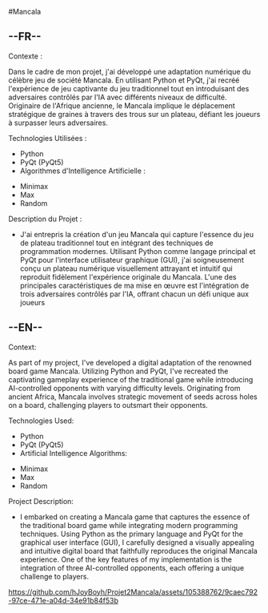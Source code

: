 #Mancala
## --FR--
Contexte :

Dans le cadre de mon projet, j'ai développé une adaptation numérique du célèbre jeu de société Mancala. En utilisant Python et PyQt, j'ai recréé l'expérience de jeu captivante du jeu traditionnel tout en introduisant des adversaires contrôlés par l'IA avec différents niveaux de difficulté. Originaire de l'Afrique ancienne, le Mancala implique le déplacement stratégique de graines à travers des trous sur un plateau, défiant les joueurs à surpasser leurs adversaires.

Technologies Utilisées :
* Python
* PyQt (PyQt5)
* Algorithmes d'Intelligence Artificielle :
- Minimax
- Max
- Random

Description du Projet :
* J'ai entrepris la création d'un jeu Mancala qui capture l'essence du jeu de plateau traditionnel tout en intégrant des techniques de programmation modernes. Utilisant Python comme langage principal et PyQt pour l'interface utilisateur graphique (GUI), j'ai soigneusement conçu un plateau numérique visuellement attrayant et intuitif qui reproduit fidèlement l'expérience originale du Mancala.
L'une des principales caractéristiques de ma mise en œuvre est l'intégration de trois adversaires contrôlés par l'IA, offrant chacun un défi unique aux joueurs

## --EN--
Context:

As part of my project, I've developed a digital adaptation of the renowned board game Mancala. Utilizing Python and PyQt, I've recreated the captivating gameplay experience of the traditional game while introducing AI-controlled opponents with varying difficulty levels. Originating from ancient Africa, Mancala involves strategic movement of seeds across holes on a board, challenging players to outsmart their opponents.

Technologies Used:

* Python
* PyQt (PyQt5)
* Artificial Intelligence Algorithms:
- Minimax
- Max
- Random

Project Description:
* I embarked on creating a Mancala game that captures the essence of the traditional board game while integrating modern programming techniques. Using Python as the primary language and PyQt for the graphical user interface (GUI), I carefully designed a visually appealing and intuitive digital board that faithfully reproduces the original Mancala experience.
One of the key features of my implementation is the integration of three AI-controlled opponents, each offering a unique challenge to players.


https://github.com/hJoyBoyh/Projet2Mancala/assets/105388762/9caec792-97ce-471e-a04d-34e91b84f53b
